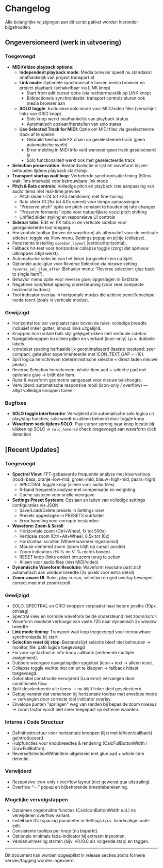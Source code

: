 # Changelog

Alle belangrijke wijzigingen aan dit script pakket worden hieronder bijgehouden.

## Ongeversioneerd (werk in uitvoering)

### Toegevoegd
- **MIDI/Video playback options**:
  - **Independent playback mode**: Media browser speelt nu standaard onafhankelijk van project transport af
  - **Link mode**: Optionele synchronisatie tussen media browser en project playback (schakelbaar via LINK knop)
    - Start from edit cursor optie (via rechtermuisklik op LINK knop)
    - Bidirectionele synchronisatie: transport controls sturen ook media browser aan
  - **SOLO toggle**: Exclusieve solo mode voor MIDI/video files (verschijnt links van GRID knop)
    - Solo knop werkt onafhankelijk van playback status
    - Automatisch opslaan/herstellen van solo states
  - **Use Selected Track for MIDI**: Optie om MIDI files via geselecteerde track af te spelen
    - Gebruikt bestaande FX chain op geselecteerde track (geen automatische synth)
    - Error melding in MIDI info veld wanneer geen track geselecteerd is
    - Solo functionaliteit werkt ook met geselecteerde track
- **Selection preservation**: Bestandselectie in lijst en waveform blijven behouden tijdens playback start/stop
- **Transport startup wait loop**: Verbeterde synchronisatie timing (50ms wait, 1ms intervals) voor betrouwbare link mode
- **Pitch & Rate controls**: Volledige pitch en playback rate aanpassing van audio items met real-time preview
  - Pitch slider (-24 tot +24 semitonen) met fine-tuning
  - Rate slider (0.25x tot 4.0x speed) voor tempo aanpassingen  
  - "Preserve pitch" optie om pitch constant te houden bij rate changes
  - "Preserve formants" optie voor natuurlijkere vocal pitch shifting
  - Unified slider styling en responsieve UI controls
- **Sidebar tabs**: Edit en FX tabs in de verticale sidebar voor georganiseerde tool toegang
- Horizontale toolbar (boven de waveform) als alternatief voor de verticale sidebar; toggle via View menu, Settings popup en pijltje (collapse).
- Persistente instelling `sidebar_layout` (vertical/horizontal).
- Fallback hit-test voor horizontale collapse toggle (zorgt dat opnieuw uitklappen altijd werkt).
- Automatische selectie van het linker (originele) item na Split.
- Optionele auto-glue voor Reverse Selection via nieuwe setting `reverse_sel_glue_after` (Behavior menu: "Reverse selection: glue back to single item").
- Behavior menu optie voor reverse glue; opgeslagen in ExtState.
- Negatieve icon/tekst spacing ondersteuning (voor zeer compacte horizontal buttons).
- Tool indicator overlay in horizontale modus die actieve pencil/envelope mode toont (zoals in verticale modus).

### Gewijzigd
- Horizontal toolbar verplaatst naar boven de ruler; volledige breedte inclusief linker gutter; inhoud links uitgelijnd.
- Knoppen horizontale balk stijl gelijkgetrokken met verticale sidebar.
- Navigatieknoppen nu alleen pijlen en vierkant (icon-only) i.p.v. dubbele labels.
- Icon/tekst spacing herhaaldelijk geoptimaliseerd (laatste toestand: zeer compact, gebruiker experimenteerde met ICON_TEXT_GAP = -10).
- Split logica herschreven (deterministische selectie + direct laden nieuwe peaks).
- Reverse Selection herschreven: whole-item pad + selectie pad met optionele glue -> blijft één item.
- Ruler & waveform geometrie aangepast voor nieuwe balkhoogte.
- Verwijderd: automatische responsive modi (icon-only / overflow) — altijd volledige knoppen tonen.

### Bugfixes
- **SOLO toggle interferentie**: Verwijderd alle automatische solo logica uit play/stop functies; solo wordt nu alleen beheerd door toggle knop
- **Waveform seek tijdens SOLO**: Play cursor sprong naar knop locatie bij klikken op SOLO → `solo_hovered` check toegevoegd aan waveform click detection

## [Recent Updates]

### Toegevoegd
- **Spectral View**: FFT-gebaseerde frequentie analyse met kleurverloop (rood=bass, oranje=low-mid, groen=mid, blauw=high-mid, paars=high)
  - SPECTRAL toggle knop (alleen voor audio files)
  - 6-band frequentie analyse met compensatie en weighting
  - Cache systeem voor snelle weergave
- **Settings Preset Systeem**: Opslaan en laden van volledige settings configuraties via JSON
  - Save/Load/Delete presets in Settings view
  - Presets opgeslagen in PRESETS subfolder
  - Error handling voor corrupte bestanden
- **Waveform Zoom & Scroll**:
  - Horizontale zoom (Ctrl+Wheel, 1x tot 500x)
  - Verticale zoom (Ctrl+Alt+Wheel, 0.5x tot 10x)
  - Horizontaal scrollen (Wheel wanneer ingezoomd)
  - Mouse-centered zoom (zoom blijft op cursor positie)
  - Zoom indicators (H: % en V: % rechts boven)
  - RESET knop (links onder) om zoom terug te zetten
  - Alleen voor audio files (niet MIDI/video)
- **Dynamische Waveform Resolutie**: Waveform resolutie past zich automatisch aan window breedte (2x pixels voor extra detail)
- **Zoom-aware UI**: Ruler, play cursor, selection en grid overlay bewegen correct mee met zoom/scroll

### Gewijzigd
- SOLO, SPECTRAL en GRID knoppen verplaatst naar betere positie (10px omlaag)
- Spectral view en normale waveform beide ondersteund met zoom/scroll
- Waveform resolutie verhoogd van vaste 725 naar dynamisch 2x window breedte
- **Link mode timing**: Transport wait loop toegevoegd voor betrouwbare synchronisatie bij start
- **Selection reset bij stop**: Bestandslijst selectie bleef niet behouden → monitor_file_path logica toegevoegd
- Fix voor syntaxfout in info-knop callback (verkeerde multiple assignment).
- Dubbele weergave navigatiepijlen opgelost (icon + text → alleen icon).
- Collapse toggle werkte niet om uit te klappen → fallback hittest toegevoegd.
- Goto/label constructie verwijderd (Lua error) vervangen door conditionele flow.
- Split deselecteerde alle items → nu blijft linker deel geselecteerd.
- Debug venster dat verscheen bij horizontale toolbar met envelope mode → vervangen door correcte tool indicator overlay.
- Envelope punten "springen" weg van randen bij bepaalde zoom niveaus → zoom factor wordt niet meer toegepast op extreme waarden.

### Interne / Code Structuur
- Definitiestructuur voor horizontale knoppen (lijst met id/icon/callback) geïntroduceerd.
- Hulpfuncties voor knopbreedtes & rendering (CalcFullButtonWidth / DrawFullButton).
- ReverseSelectionWithinItem uitgebreid met glue pad + whole item detectie.

### Verwijderd
- Responsive icon-only / overflow layout (niet gewenst qua uitstraling).
- Overflow “⋯” popup en bijbehorende breedteberekening.

### Mogelijke vervolgstappen
- Opruimen ongebruikte functies (CalcIconButtonWidth e.d.) na verwijderen overflow variant.
- Instelbare GUI spacing parameter in Settings i.p.v. handmatige code-edit.
- Consistente tooltips per knop (nu beperkt).
- Optionele minimale fade-indicator bij extreem inzoomen.
- Versienummering starten (bijv. v0.10.0 als volgende stap) en taggen.

---
Dit document kan worden opgesplitst in release secties zodra formele versies/tagging worden ingevoerd.
